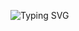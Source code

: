
![Typing SVG](https://readme-typing-svg.demolab.com/?lines=I%20am%20Godspower%20(%22Guspiloo%22).%20;%20A%20Frontend%20Engineer%20Based%20in%20Abuja%2C%20Nigeria.)

